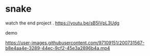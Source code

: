 # snake
watch the end project .
https://youtu.be/sB5IVpL3Udg 

demo 

https://user-images.githubusercontent.com/97109151/200731567-b8e4aa4e-3289-44ec-9cf2-45e3a2896b4a.mp4
